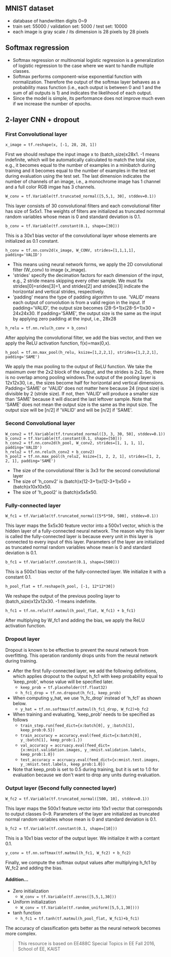 
## MNIST dataset
* database of handwritten digits 0~9
* train set: 55000 / validation set: 5000 / test set: 10000
* each image is gray scale / its dimension is 28 pixels by 28 pixels

## Softmax regression
- Softmax regression or multinomial logistic regression is a generalization of logistic regression to the case where we want to handle multiple classes.
- Softmax performs component-wise exponential function with normalization. Therefore the output of the softmax layer behaves as a probability mass function (i.e., each output is between 0 and 1 and the sum of all outputs is 1) and indicates the likelihood of each output.
- Since the model is simple, its performance does not improve much even if we increase the number of epochs. 

## 2-layer CNN + dropout
### First Convolutional layer
```
x_image = tf.reshape(x, [-1, 28, 28, 1])
```
First we should reshape the input image x to (batch_size)x28x1. -1 means indefinite, which will be automatically calculated to match the total size, e.g., it becomes equal to the number of examples in a minibatch during training and it becomes equal to the number of examples in the test set during evaluation using the test set. The last dimension indicates the number of channels of an image, i.e., a monochrome image has 1 channel and a full color RGB imgae has 3 channels. 
```
W_conv = tf.Variable(tf.truncated_normal([5,5,1, 30], stddev=0.1))
```
This layer consists of 30 convolutional filters and each convolutional filter has size of 5x5x1. The weights of filters are initialized as truncated normmal random variables whose mean is 0 and standard deviation is 0.1.
```
b_conv = tf.Variable(tf.constant(0.1, shape=[30]))
```
This is a 30x1 bias vector of the convolutional layer whose elements are initialized as 0.1 constant. 
```
h_conv = tf.nn.conv2d(x_image, W_CONV, strides=[1,1,1,1], padding='VALID')
```
* This means using neural network forms, we apply the 2D convolutional filter (W_conv) to image (x_image).
* 'strides' specify the decimation factors for each dimension of the input, e.g., 2 stride means skipping every other sample. We must fix strides[0]=srides[3]=1, and strides[2] and strides[3] indicate the horizontal and vertical strides, respectively.
* 'padding' means the type of padding algorithm to use. 'VALID' means each output of convolution is from a valid region in the input. If padding='VALID', the output size becomes (28-5+1)x(28-5+1)x30 = 24x24x30. If padding='SAME', the output size is the same as the input by applying zero padding at the input, i.e., 28x28
```
h_relu = tf.nn.relu(h_conv + b_conv)
```
After applying the convolutional filter, we add the bias vector, and then we apply the ReLU activation function, f(x)=max(0,x).
```
h_pool = tf.nn.max_pool(h_relu, ksize=[1,2,2,1], strides=[1,2,2,1], padding='SAME')
```
We apply the max pooling to the output of ReLU function. We take the maximum over the 2x2 block of the output, and the strides is 2x2. So, there is no overlap among pooling windows.The output of the pooling layer is 12x12x30, i.e., the sizes become half for horizontal and vertical dimensions. Padding='SAME' or 'VALID' does not matter here because 24 (input size) is divisible by 2 (stride size). If not, then 'VALID' will produce a smaller size than 'SAME' because it will discard the last leftover sample. Note that 'SAME' does not mean the output size is the same as the input size. The output size will be [n/2] if 'VALID' and will be [n/2] if 'SAME'.

### Second Convolutional layer
```
W_conv2 = tf.Variable(tf.truncated_normal([3, 3, 30, 50], stddev=0.1))
b_conv2 = tf.Variable(tf.constant(0.1, shape=[50]))
h_conv2 = tf.nn.conv2d(h_pool, W_conv2, strides=[1, 1, 1, 1], padding='VALID') 
h_relu2 = tf.nn.relu(h_conv2 + b_conv2)
h_pool2 = tf.nn.max_pool(h_relu2, ksize=[1, 2, 2, 1], strides=[1, 2, 2, 1], padding='SAME')
```
* The size of the convolutional filter is 3x3 for the second convolutional layer
* The size of 'h_conv2' is (batch)x(12-3+1)x(12-3+1)x50 = (batch)x10x10x50.
* The size of 'h_pool2' is (batch)x5x5x50.

### Fully-connected layer
```
W_fc1 = tf.Variable(tf.truncated_normal([5*5*50, 500], stddev=0.1))
```
This layer maps the 5x5x30 feature vector into a 500x1 vector, which is the hidden layer of a fully-connected neural network. The reason why this layer is called the fully-connected layer is because every unit in this layer is connected to every input of this layer. Parameters of the layer are initialized as truncated normal random variables whose mean is 0 and standard deviation is 0.1.
```
b_fc1 = tf.Variable(tf.constant(0.1, shape=[500]))
```
This is a 500x1 bias vector of the fully-connected layer. We initialize it with a constant 0.1.
```
h_pool_flat = tf.reshape(h_pool, [-1, 12*12*30])
```
We reshape the output of the previous pooling layer to (batch_size)x12x12x30. -1 means indefinite.
```
h_fc1 = tf.nn.relu(tf.matmul(h_pool_flat, W_fc1) + b_fc1)
```
After multiplying by W_fc1 and adding the bias, we apply the ReLU activation function.

### Dropout layer
Dropout is known to be effective to prevent the neural network from overfitting. This operation randomly drops units from the neural network during training.
* After the first fully-connected layer, we add the following definitions, which applies dropout to the output h_fc1 with keep probability equal to 'keep_prob', whose value will be specified later.
   * ```keep_prob = tf.placeholder(tf.float32)```
   * ```h_fc1_drop = tf.nn.dropout(h_fc1, keep_prob)```
* When computing y_hat, we use 'h_fc_drop' instead of 'h_fc1' as shown below.
   * ```y_hat = tf.nn.softmax(tf.matmul(h_fc1_drop, W_fc2)+b_fc2```
* When training and evaluating, 'keep_prob' needs to be specified as follows
   * ```train_step.run(feed_dict={x:batch[0], y_:batch[1], keep_prob:0.5})```
   * ```train_accuracy = accuracy.eval(feed_dict={x:batch[0], y_:batch[1], keep_prob:1.})```
   * ```val_accuracy = accruacy.eval(feed_dict={x:mnist.validation.images, y_:mnist.validation.labels, keep_prob:1.0})```
   * ```test_accuracy = accruacy.eval(feed_dict={x:mnist.test.images, y_:mnist.test.labels, keep_prob:1.0})```
* Note that keep_prob is set to 0.5 during training, but it is set to 1.0 for evaluation because we don't want to drop any units during evaluation.

### Output layer (Second fully connected layer)
```
W_fc2 = tf.Variable(tf.truncated_normal([500, 10], stddev=0.1))
```
This layer maps the 500x1 feature vector into 10x1 vector that corresponds to output classes 0~9. Parameters of the layer are initialized as truncated normal random variables whose mean is 0 and standard deviation is 0.1.
```
b_fc2 = tf.Variable(tf.constant(0.1, shape=[10]))
```
This is a 10x1 bias vector of the output layer. We initialize it with a contant 0.1.
```
y_conv = tf.nn.softmax(tf.matmul(h_fc1, W_fc2) + b_fc2)
```
Finally, we compute the softmax output values after multiplying h_fc1 by W_fc2 and adding the bias.

#### Addition...
* Zero initialization
   * ```W_conv = tf.Variable(tf.zeros([5,5,1,30]))```
* Uniform initialization
   * ```W_conv = tf.Variable(tf.random_uniform([5,5,1,30])))```
* tanh function
   * ```h_fc1 = tf.tanh(tf.matmul(h_pool_flat, W_fc1)+b_fc1)```


The accuracy of classification gets better as the neural network becomes more complex.

> This resource is based on EE488C Special Topics in EE <Deep Learning and AlphaGo> Fall 2016, School of EE, KAIST
